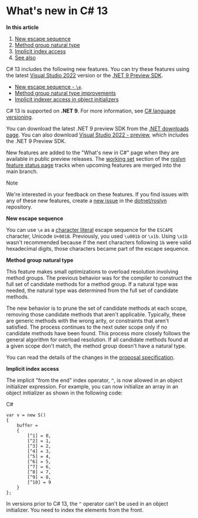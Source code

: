 # What's new in C# 13

**In this article**
1. [New escape sequence](https://learn.microsoft.com/en-us/dotnet/csharp/whats-new/csharp-13#new-escape-sequence)
2. [Method group natural type](https://learn.microsoft.com/en-us/dotnet/csharp/whats-new/csharp-13#method-group-natural-type)
3. [Implicit index access](https://learn.microsoft.com/en-us/dotnet/csharp/whats-new/csharp-13#implicit-index-access)
4. [See also](https://learn.microsoft.com/en-us/dotnet/csharp/whats-new/csharp-13#see-also)

C# 13 includes the following new features. You can try these features using the latest [Visual Studio 2022](https://visualstudio.microsoft.com/vs/preview/) version or the [.NET 9 Preview SDK](https://dotnet.microsoft.com/download/dotnet).

- [New escape sequence - `\e`](https://learn.microsoft.com/en-us/dotnet/csharp/whats-new/csharp-13#new-escape-sequence).
- [Method group natural type improvements](https://learn.microsoft.com/en-us/dotnet/csharp/whats-new/csharp-13#method-group-natural-type)
- [Implicit indexer access in object initializers](https://learn.microsoft.com/en-us/dotnet/csharp/whats-new/csharp-13#implicit-index-access)

C# 13 is supported on **.NET 9**. For more information, see [C# language versioning](https://learn.microsoft.com/en-us/dotnet/csharp/language-reference/configure-language-version).

You can download the latest .NET 9 preview SDK from the [.NET downloads page](https://dotnet.microsoft.com/download). You can also download [Visual Studio 2022 - preview](https://visualstudio.microsoft.com/vs/), which includes the .NET 9 Preview SDK.

New features are added to the "What's new in C#" page when they are available in public preview releases. The [working set](https://github.com/dotnet/roslyn/blob/main/docs/Language%20Feature%20Status.md#working-set) section of the [roslyn feature status page](https://github.com/dotnet/roslyn/blob/main/docs/Language%20Feature%20Status.md) tracks when upcoming features are merged into the main branch.

Note

We're interested in your feedback on these features. If you find issues with any of these new features, create a [new issue](https://github.com/dotnet/roslyn/issues/new/choose) in the [dotnet/roslyn](https://github.com/dotnet/roslyn) repository.

**New escape sequence**

You can use `\e` as a [character literal](https://learn.microsoft.com/en-us/dotnet/csharp/language-reference/language-specification/lexical-structure#6455-character-literals) escape sequence for the `ESCAPE` character, Unicode `U+001B`. Previously, you used `\u001b` or `\x1b`. Using `\x1b` wasn't recommended because if the next characters following `1b` were valid hexadecimal digits, those characters became part of the escape sequence.

**Method group natural type**

This feature makes small optimizations to overload resolution 
involving method groups. The previous behavior was for the compiler to 
construct the full set of candidate methods for a method group. If a 
natural type was needed, the natural type was determined from the full 
set of candidate methods.

The new behavior is to prune the set of candidate methods at each 
scope, removing those candidate methods that aren't applicable. 
Typically, these are generic methods with the wrong arity, or 
constraints that aren't satisfied. The process continues to the next 
outer scope only if no candidate methods have been found. This process 
more closely follows the general algorithm for overload resolution. If 
all candidate methods found at a given scope don't match, the method 
group doesn't have a natural type.

You can read the details of the changes in the [proposal specification](https://learn.microsoft.com/en-us/dotnet/csharp/language-reference/proposals/method-group-natural-type-improvements).

**Implicit index access**

The implicit "from the end" index operator, `^`, is now 
allowed in an object initializer expression. For example, you can now 
initialize an array in an object initializer as shown in the following 
code:

C#

```
var v = new S()
{
    buffer =
    {
        [^1] = 0,
        [^2] = 1,
        [^3] = 2,
        [^4] = 3,
        [^5] = 4,
        [^6] = 5,
        [^7] = 6,
        [^8] = 7,
        [^9] = 8,
        [^10] = 9
    }
};

```

In versions prior to C# 13, the `^` operator can't be used in an object initializer. You need to index the elements from the front.